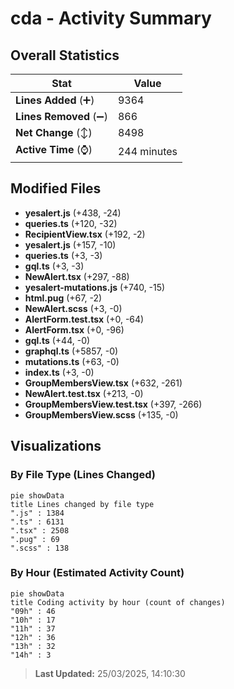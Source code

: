 # cda - Activity Summary 

## Overall Statistics

| Stat                   | Value                                                             |
| ---------------------- | ----------------------------------------------------------------- |
| **Lines Added** (➕)   | 9364                                          |
| **Lines Removed** (➖) | 866                                        |
| **Net Change** (↕)    | 8498                |
| **Active Time** (⌚)   | 244 minutes |


## Modified Files
- **yesalert.js** (+438, -24)
- **queries.ts** (+120, -32)
- **RecipientView.tsx** (+192, -2)
- **yesalert.js** (+157, -10)
- **queries.ts** (+3, -3)
- **gql.ts** (+3, -3)
- **NewAlert.tsx** (+297, -88)
- **yesalert-mutations.js** (+740, -15)
- **html.pug** (+67, -2)
- **NewAlert.scss** (+3, -0)
- **AlertForm.test.tsx** (+0, -64)
- **AlertForm.tsx** (+0, -96)
- **gql.ts** (+44, -0)
- **graphql.ts** (+5857, -0)
- **mutations.ts** (+63, -0)
- **index.ts** (+3, -0)
- **GroupMembersView.tsx** (+632, -261)
- **NewAlert.test.tsx** (+213, -0)
- **GroupMembersView.test.tsx** (+397, -266)
- **GroupMembersView.scss** (+135, -0)

## Visualizations

### By File Type (Lines Changed)

```mermaid
pie showData
title Lines changed by file type
".js" : 1384
".ts" : 6131
".tsx" : 2508
".pug" : 69
".scss" : 138
```

### By Hour (Estimated Activity Count)

```mermaid
pie showData
title Coding activity by hour (count of changes)
"09h" : 46
"10h" : 17
"11h" : 37
"12h" : 36
"13h" : 32
"14h" : 3
```


> **Last Updated:** 25/03/2025, 14:10:30